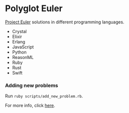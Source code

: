 # Polyglot Euler

[Project Euler](https://projecteuler.net) solutions in different programming languages.

- Crystal
- Elixir
- Erlang
- JavaScript
- Python
- ReasonML
- Ruby
- Rust
- Swift

### Adding new problems

Run `ruby scripts/add_new_problem.rb`.

For more info, click [here](https://github.com/FrankKair/polyglot-euler/tree/master/scripts).
